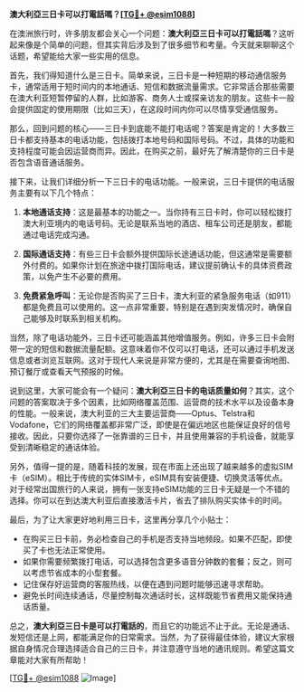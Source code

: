 **澳大利亞三日卡可以打電話嗎？[[TG💪+ @esim1088](https://t.me/s/esim1088)]**

在澳洲旅行时，许多朋友都会关心一个问题：**澳大利亞三日卡可以打電話嗎**？这听起来像是个简单的问题，但其实背后涉及到了很多细节和考量。今天就来聊聊这个话题，希望能给大家一些实用的信息。

首先，我们得知道什么是三日卡。简单来说，三日卡是一种短期的移动通信服务卡，通常适用于短时间内的本地通话、短信和数据流量需求。它非常适合那些需要在澳大利亚短暂停留的人群，比如游客、商务人士或探亲访友的朋友。这些卡一般会提供固定的使用期限（比如三天），在这段时间内你可以尽情享受通信服务。

那么，回到问题的核心——三日卡到底能不能打电话呢？答案是肯定的！大多数三日卡都支持基本的电话功能，包括拨打本地号码和国际号码。不过，具体的功能和支持程度可能会因运营商而异。因此，在购买之前，最好先了解清楚你的三日卡是否包含语音通话服务。

接下来，让我们详细分析一下三日卡的电话功能。一般来说，三日卡提供的电话服务主要有以下几个特点：

1. **本地通话支持**：这是最基本的功能之一。当你持有三日卡时，你可以轻松拨打澳大利亚境内的电话号码。无论是联系当地的酒店、租车公司还是朋友，都能通过电话完成沟通。
   
2. **国际通话支持**：有些三日卡会额外提供国际长途通话功能，但这通常是需要额外付费的。如果你计划在旅途中拨打国际电话，建议提前确认卡的具体资费政策，以免产生不必要的费用。

3. **免费紧急呼叫**：无论你是否购买了三日卡，澳大利亚的紧急服务电话（如911）都是免费且可以使用的。这一点非常重要，特别是在遇到突发情况时，确保自己能够及时联系到相关机构。

当然，除了电话功能外，三日卡还可能涵盖其他增值服务。例如，许多三日卡会附带一定的短信和数据流量配额。这意味着你不仅可以打电话，还可以通过手机发送信息或者浏览互联网。这对于现代人来说是非常方便的，尤其是在需要查询地图、预订餐厅或查看天气预报的时候。

说到这里，大家可能会有一个疑问：**澳大利亞三日卡的电话质量如何**？其实，这个问题的答案取决于多个因素，比如网络覆盖范围、运营商的技术水平以及设备本身的性能。一般来说，澳大利亚的三大主要运营商——Optus、Telstra和Vodafone，它们的网络覆盖都非常广泛，即使是在偏远地区也能保证良好的信号接收。因此，只要你选择了一张靠谱的三日卡，并且使用兼容的手机设备，就能享受到清晰稳定的通话体验。

另外，值得一提的是，随着科技的发展，现在市面上还出现了越来越多的虚拟SIM卡（eSIM）。相比于传统的实体SIM卡，eSIM具有安装便捷、切换灵活等优点。对于经常出国旅行的人来说，拥有一张支持eSIM功能的三日卡无疑是一个不错的选择。你可以在到达澳大利亚后直接激活卡片，省去了排队购买实体卡的时间。

最后，为了让大家更好地利用三日卡，这里再分享几个小贴士：

- 在购买三日卡前，务必检查自己的手机是否支持当地频段。如果不匹配，即使买了卡也无法正常使用。
- 如果你需要频繁拨打电话，可以选择包含更多语音分钟数的套餐；反之，则可以考虑节省成本的小型套餐。
- 记住保存好运营商的客服热线，以便在遇到问题时能够迅速寻求帮助。
- 避免长时间连续通话，尽量控制每次通话时长，这样既能节省费用又能保持通话质量。

总之，**澳大利亞三日卡是可以打電話的**，而且它的功能远不止于此。无论是通话、发短信还是上网，都能满足你的日常需求。当然，为了获得最佳体验，建议大家根据自身情况合理选择适合自己的三日卡，并注意遵守当地的通讯规则。希望这篇文章能对大家有所帮助！

[[TG💪+ @esim1088](https://t.me/s/esim1088) ![Image](https://i.postimg.cc/4NQfJmqS/Snipaste-2025-05-13-00-14-12.png)]